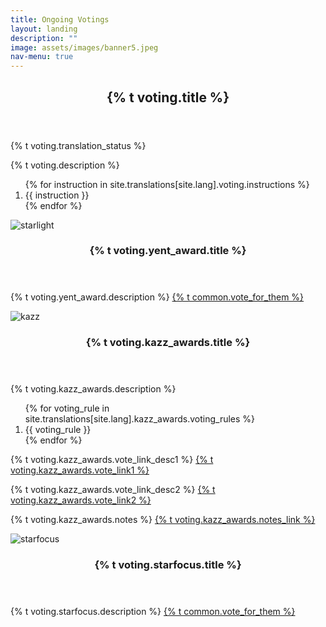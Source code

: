 ```yaml
---
title: Ongoing Votings
layout: landing
description: ""
image: assets/images/banner5.jpeg
nav-menu: true
---
```


<!-- Main -->
<div id="main">
    <section id="one">
        <div class="inner">
            <header class="major">
                <h2>{% t voting.title %}</h2>
            </header>
            <p>{% t voting.translation_status %}</p>
            <p>{% t voting.description %}</p>
            <ol>
                {% for instruction in site.translations[site.lang].voting.instructions %}
                    <li>{{ instruction }}</li>
                {% endfor %}
            </ol>
        </div>
    </section>
    <section id="two" class="spotlights">
        <section>
            <div class="image">
                <img src="{{ 'assets/images/r7.jpeg' | relative_url }}" alt="starlight" data-position="center center">
            </div>
            <div class="content">
                <div class="inner">
                    <header class="major">
                        <h3>{% t voting.yent_award.title %}</h3>
                    </header>
                    <p>{% t voting.yent_award.description %} <a class="vote-link" href="https://yentertainawards.mcot.net/vote/view/Rising">{% t common.vote_for_them %}</a></p>
                </div>
            </div>
        </section>
        <section>
            <div class="image">
                <img src="{{ 'assets/images/votekazz.png' | relative_url }}" alt="kazz" data-position="center center">
            </div>
            <div class="content">
                <div class="inner">
                    <header class="major">
                        <h3>{% t voting.kazz_awards.title %}</h3>
                    </header>
                    <p>{% t voting.kazz_awards.description %}</p>
                    <ol>
                        {% for voting_rule in site.translations[site.lang].kazz_awards.voting_rules %}
                            <li>{{ voting_rule }}</li>
                        {% endfor %}
                    </ol>
                    <p>{% t voting.kazz_awards.vote_link_desc1 %} <a class="vote-link" href="https://worldwide.kazzmarket.com/product/vote-saowaisai-2024/">{% t voting.kazz_awards.vote_link1 %}</a></p>
                    <p>{% t voting.kazz_awards.vote_link_desc2 %} <a class="vote-link" href="https://today.line.me/th/v2/poll/JPmrlmM">{% t voting.kazz_awards.vote_link2 %}</a></p>
                    <p>{% t voting.kazz_awards.notes %} <a class="vote-link" href="https://x.com/4ever_Marvelous/status/1838082471415755176">{% t voting.kazz_awards.notes_link %}</a></p>
                </div>
            </div>
        </section>
        <section>
            <div class="image">
                <img src="{{ 'assets/images/starfocus.jpeg' | relative_url }}" alt="starfocus" data-position="center center">
            </div>
            <div class="content">
                <div class="inner">
                    <header class="major">
                        <h3>{% t voting.starfocus.title %}</h3>
                    </header>
                    <p>{% t voting.starfocus.description %} <a class="vote-link" href="https://www.starfocus.online/spu/704796635758186497">{% t common.vote_for_them %}</a></p>
                </div>
            </div>
        </section>
    </section>
</div>